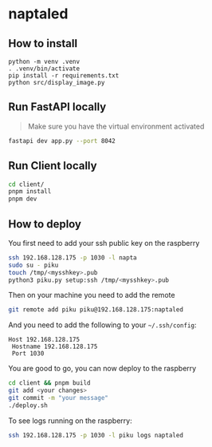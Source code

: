 # naptaled

## How to install

```
python -m venv .venv
. .venv/bin/activate
pip install -r requirements.txt
python src/display_image.py
```

## Run FastAPI locally

> Make sure you have the virtual environment activated

```bash
fastapi dev app.py --port 8042
```

## Run Client locally

```bash
cd client/
pnpm install
pnpm dev
```

## How to deploy

You first need to add your ssh public key on the raspberry

```bash
ssh 192.168.128.175 -p 1030 -l napta
sudo su - piku
touch /tmp/<mysshkey>.pub
python3 piku.py setup:ssh /tmp/<mysshkey>.pub
```

Then on your machine you need to add the remote

```bash
git remote add piku piku@192.168.128.175:naptaled
```

And you need to add the following to your `~/.ssh/config`:

```
Host 192.168.128.175
 Hostname 192.168.128.175
 Port 1030
```

You are good to go, you can now deploy to the raspberry

```bash
cd client && pnpm build
git add <your changes>
git commit -m "your message"
./deploy.sh
```

To see logs running on the raspberry:

```bash
ssh 192.168.128.175 -p 1030 -l piku logs naptaled
```
